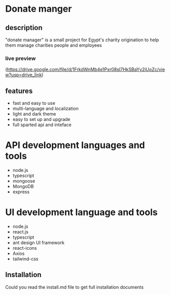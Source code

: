 

# Donate manger   #

## description
"donate manager" is a small project for Egypt's charity origination to help them manage charities people and employees

### live preview ###
(https://drive.google.com/file/d/1FrkdWnMb4e1Pxr08sI7HkSBaYy2iUoZc/view?usp=drive_link)


## features
- fast and easy to use
- multi-language and localization
- light and dark theme
- easy to set up and upgrade 
- full sparted api and inteface

# API development languages and tools
- node.js
- typescript
- mongoose
- MongoDB
- express

# UI development language and tools
- node.js
- react.js
- typescript
- ant design UI framework
- react-icons
- Axios
- tailwind-css

## Installation
Could you read the install.md file to get full installation documents
